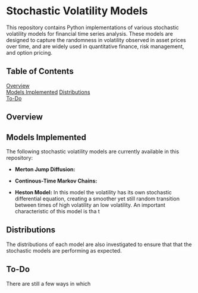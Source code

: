 # Stochastic Volatility Models

This repository contains Python implementations of various stochastic volatility models for financial time series analysis. These models are designed to capture the randomness in volatility observed in asset prices over time, and are widely used in quantitative finance, risk management, and option pricing.

## Table of Contents

[Overview](#Overview)  
[Models Implemented](#ModelsImplemented) 
[Distributions](#Distributions)  
[To-Do](#To-Do)  


## Overview


## Models Implemented

The following stochastic volatility models are currently available in this repository:

- **Merton Jump Diffusion:**

- **Continous-Time Markov Chains:**

- **Heston Model:** In this model the volatility has its own stochastic differential equation, creating a smoother yet still random transition between times of high volatility an low volatility. An important characteristic of this model is tha t



## Distributions
The distributions of each model are also investigated to ensure that that the stochastic models are performing as expected.

## To-Do

There are still a few ways in which 

